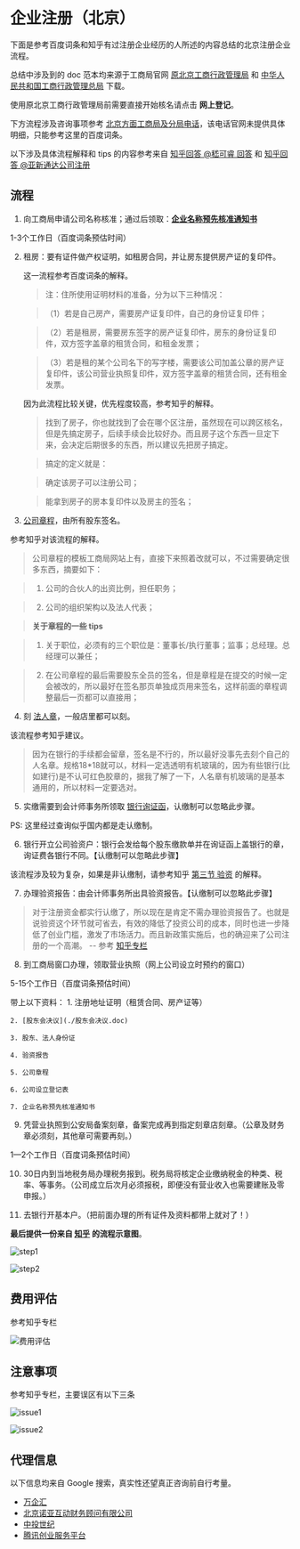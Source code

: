 # 企业注册（北京）

下面是参考百度词条和知乎有过注册企业经历的人所述的内容总结的北京注册企业流程。

总结中涉及到的 doc 范本均来源于工商局官网 [原北京工商行政管理局](gsj.beijing.gov.cn) 和 [中华人民共和国工商行政管理总局](home.saic.gov.cn) 下载。

使用原北京工商行政管理局前需要直接开始核名请点击 __网上登记__。

下方流程涉及咨询事项参考 [北京方面工商局及分局电话](https://zhidao.baidu.com/question/323921581.html)，该电话官网未提供具体明细，只能参考这里的百度词条。

以下涉及具体流程解释和 tips 的内容参考来自 [知乎回答 @嵇可睿 回答](https://www.zhihu.com/question/19585093) 和 [知乎回答 @亚新通达公司注册](https://www.zhihu.com/question/54570629)

## 流程

1. 向工商局申请公司名称核准；通过后领取：__[企业名称预先核准通知书](http://home.saic.gov.cn/fw/bsdt/ztbs/qydj/mcdj/mcyxhz/)__

  1-3个工作日（百度词条预估时间）

2. 租房：要有证件做产权证明，如租房合同，并让房东提供房产证的复印件。

   这一流程参考百度词条的解释。
   > 注：住所使用证明材料的准备，分为以下三种情况：
   
   >（1）若是自己房产，需要房产证复印件，自己的身份证复印件；
   
   >（2）若是租房，需要房东签字的房产证复印件，房东的身份证复印件，双方签字盖章的租赁合同，和租金发票；
   
   >（3）若是租的某个公司名下的写字楼，需要该公司加盖公章的房产证复印件，该公司营业执照复印件，双方签字盖章的租赁合同，还有租金发票。
   
   因为此流程比较关键，优先程度较高，参考知乎的解释。
   > 找到了房子，你也就找到了会在哪个区注册，虽然现在可以跨区核名，但是先搞定房子，后续手续会比较好办。而且房子这个东西一旦定下来，会决定后期很多的东西，所以建议先把房子搞定。
   
   > 搞定的定义就是：
   
   > 确定该房子可以注册公司；
   
   > 能拿到房子的房本复印件以及房主的签名；

3. [公司章程](./公司章程-范本.doc)，由所有股东签名。

  参考知乎对该流程的解释。
  
  > 公司章程的模板工商局网站上有，直接下来照着改就可以，不过需要确定很多东西，摘要如下：
  
  > 1. 公司的合伙人的出资比例，担任职务；
  
  > 2. 公司的组织架构以及法人代表；
  
  > __关于章程的一些 tips__
  
  > 1. 关于职位，必须有的三个职位是：董事长/执行董事；监事；总经理。总经理可以兼任；
  
  > 2. 在公司章程的最后需要股东全员的签名，但是章程是在提交的时候一定会被改的，所以最好在签名那页单独成页用来签名，这样前面的章程调整最后一页都可以直接用；

4. 刻 [法人章](https://baike.baidu.com/item/%E6%B3%95%E4%BA%BA%E7%AB%A0)，一般店里都可以刻。

  该流程参考知乎建议。

  > 因为在银行的手续都会留章，签名是不行的，所以最好没事先去刻个自己的人名章。规格18*18就可以，材料一定选透明有机玻璃的，因为有些银行(比如建行)是不认可红色胶章的，据我了解了一下，人名章有机玻璃的是基本通用的，所以材料一定要选对。

5. 实缴需要到会计师事务所领取 [银行询证函](./银行询证函.doc)，认缴制可以忽略此步骤。

  PS: 这里经过查询似乎国内都是走认缴制。

6. 银行开立公司验资户：银行会发给每个股东缴款单并在询证函上盖银行的章，询证费各银行不同。【认缴制可以忽略此步骤】

  该流程涉及较为复杂，如果是非认缴制，请参考知乎 [第三节 验资](https://www.zhihu.com/question/19585093) 的解释。

7. 办理验资报告：由会计师事务所出具验资报告。【认缴制可以忽略此步骤】
  > 对于注册资金都实行认缴了，所以现在是肯定不需办理验资报告了。也就是说验资这个环节就可省去，有效的降低了投资公司的成本，同时也进一步降低了创业门槛，激发了市场活力。而且新政策实施后，也的确迎来了公司注册的一个高潮。 -- 参考 [知乎专栏](https://zhuanlan.zhihu.com/p/44361192)

8. 到工商局窗口办理，领取营业执照（网上公司设立时预约的窗口）

  5-15个工作日（百度词条预估时间）

  带上以下资料：
    1. 注册地址证明（租赁合同、房产证等）

    2. [股东会决议](./股东会决议.doc)

    3. 股东、法人身份证

    4. 验资报告

    5. 公司章程

    6. 公司设立登记表

    7. 企业名称预先核准通知书

9. 凭营业执照到公安局备案刻章，备案完成再到指定刻章店刻章。（公章及财务章必须刻，其他章可需要再刻。）

  1—2个工作日（百度词条预估时间）

10. 30日内到当地税务局办理税务报到。税务局将核定企业缴纳税金的种类、税率、等事务。（公司成立后次月必须报税，即便没有营业收入也需要建账及零申报。）

11. 去银行开基本户。（把前面办理的所有证件及资料都带上就对了！）

__最后提供一份来自 [知乎](https://www.zhihu.com/question/54570629) 的流程示意图__。

![step1](./images/step1.jpg)

![step2](./images/step2.jpg)

## 费用评估

参考知乎专栏

![费用评估](./images/费用评估.jpg)

## 注意事项

参考知乎专栏，主要误区有以下三条

![issue1](./images/issue1.jpg)

![issue2](./images/issue2.jpg)


## 代理信息

以下信息均来自 Google 搜索，真实性还望真正咨询前自行考量。

- [万企汇](http://jn.520gongsi.cn/)
- [北京诺亚互动财务顾问有限公司](http://www.87793798.cn/)
- [中投世纪](http://www.pinggu168.com/gongsizhuce/)
- [腾讯创业服务平台](https://c.qq.com/cateTopic/view)


